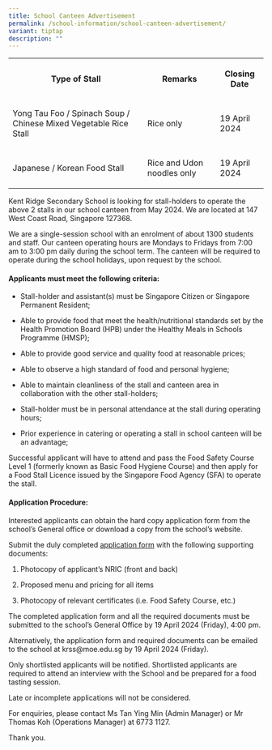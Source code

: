 ```yaml
---
title: School Canteen Advertisement
permalink: /school-information/school-canteen-advertisement/
variant: tiptap
description: ""
---
```

<table>
<tbody>
<tr>
<th rowspan="1" colspan="1">
<p>Type of Stall</p>
</th>
<th rowspan="1" colspan="1">
<p>Remarks</p>
</th>
<th rowspan="1" colspan="1">
<p>Closing Date</p>
</th>
</tr>
<tr>
<td rowspan="1" colspan="1">
<p>Yong Tau Foo / Spinach Soup / Chinese Mixed Vegetable Rice Stall</p>
</td>
<td rowspan="1" colspan="1">
<p>Rice only</p>
</td>
<td rowspan="1" colspan="1">
<p>19 April 2024</p>
</td>
</tr>
<tr>
<td rowspan="1" colspan="1">
<p>Japanese / Korean Food Stall</p>
</td>
<td rowspan="1" colspan="1">
<p>Rice and Udon noodles only</p>
</td>
<td rowspan="1" colspan="1">
<p>19 April 2024</p>
</td>
</tr>
</tbody>
</table>
<p>Kent Ridge Secondary School is looking for stall-holders to operate the
above 2 stalls in our school canteen from May 2024. We are located at 147
West Coast Road, Singapore 127368.</p>
<p>We are a single-session school with an enrolment of about 1300 students
and staff. Our canteen operating hours are Mondays to Fridays from 7:00
am to 3:00 pm daily during the school term. The canteen will be required
to operate during the school holidays, upon request by the school.</p>
<h4><strong>Applicants must meet the following criteria:</strong></h4>
<ul data-tight="true" class="tight">
<li>
<p>Stall-holder and assistant(s) must be Singapore Citizen or Singapore Permanent
Resident;</p>
</li>
<li>
<p>Able to provide food that meet the health/nutritional standards set by
the Health Promotion Board (HPB) under the Healthy Meals in Schools Programme
(HMSP);</p>
</li>
<li>
<p>Able to provide good service and quality food at reasonable prices;</p>
</li>
<li>
<p>Able to observe a high standard of food and personal hygiene;</p>
</li>
<li>
<p>Able to maintain cleanliness of the stall and canteen area in collaboration
with the other stall-holders;</p>
</li>
<li>
<p>Stall-holder must be in personal attendance at the stall during operating
hours;</p>
</li>
<li>
<p>Prior experience in catering or operating a stall in school canteen will
be an advantage;</p>
</li>
</ul>
<p>Successful applicant will have to attend and pass the Food Safety Course
Level 1 (formerly known as Basic Food Hygiene Course) and then apply for
a Food Stall Licence issued by the Singapore Food Agency (SFA) to operate
the stall.</p>
<h4><strong>Application Procedure:</strong></h4>
<p>Interested applicants can obtain the hard copy application form from the
school’s General office or download a copy from the school’s website.</p>
<p>Submit the duly completed <a href="/files/Application_for_Canteen_Stall_in_Existing_School_KRSS.pdf" rel="noopener noreferrer nofollow" target="_blank">application form</a> with
the following supporting documents:</p>
<ol data-tight="true" class="tight">
<li>
<p>Photocopy of applicant’s NRIC (front and back)</p>
</li>
<li>
<p>Proposed menu and pricing for all items</p>
</li>
<li>
<p>Photocopy of relevant certificates (i.e. Food Safety Course, etc.)</p>
</li>
</ol>
<p>The completed application form and all the required documents must be
submitted to the school’s General Office by 19 April 2024 (Friday), 4:00
pm.</p>
<p>Alternatively, the application form and required documents can be emailed
to the school at&nbsp;<a rel="noopener noreferrer nofollow" target="_blank">krss@moe.edu.sg</a>&nbsp;by
19 April 2024 (Friday).</p>
<p>Only shortlisted applicants will be notified. Shortlisted applicants are
required to attend an interview with the School and be prepared for a food
tasting session.</p>
<p>Late or incomplete applications will not be considered.</p>
<p>For enquiries, please contact Ms Tan Ying Min (Admin Manager) or Mr Thomas
Koh (Operations Manager) at 6773 1127.</p>
<p>Thank you.</p>
<p>&nbsp;</p>